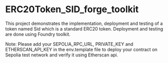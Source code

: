 # ERC20Token_SID_forge_toolkit

This project demonstrates the implementation, deployment and testing of a token named Sid which is a standard ERC20 token. Deployment and testing are done using Foundry toolkit.

Note: Please add your SEPOLIA_RPC_URL, PRIVATE_KEY and ETHERSCAN_API_KEY in the env.template file to deploy your contract on Sepolia test network and verify it using Etherscan api.
